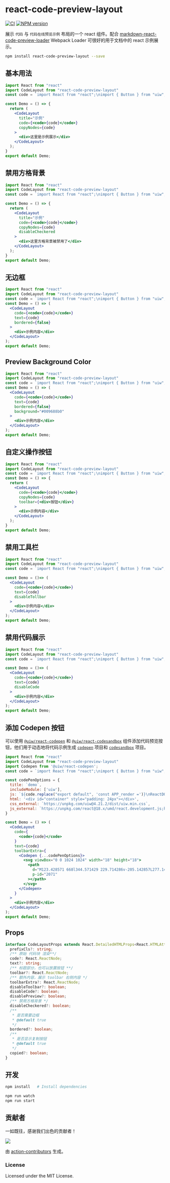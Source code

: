 react-code-preview-layout
===

[![CI](https://github.com/uiwjs/react-code-preview-layout/actions/workflows/ci.yml/badge.svg)](https://github.com/uiwjs/react-code-preview-layout/actions/workflows/ci.yml)
[![NPM version](https://img.shields.io/npm/v/react-code-preview-layout.svg?style=flat)](https://npmjs.org/package/react-code-preview-layout)

展示 `代码` 与 `代码在线预览示例` 布局的一个 react 组件。配合 [markdown-react-code-preview-loader](https://github.com/kktjs/markdown-react-code-preview-loader) Webpack Loader 可很好的用于文档中的 react 示例展示。

```bash
npm install react-code-preview-layout --save
```

## 基本用法

```jsx mdx:preview
import React from "react"
import CodeLayout from "react-code-preview-layout"
const code = `import React from "react";\nimport { Button } from "uiw";\nconst Demo = ()=>{\n  return<div><Button>按钮</Button></div>\n};\nexport default Demo;`

const Demo = () => {
  return (
    <CodeLayout
      title="示例"
      code={<code>{code}</code>}
      copyNodes={code}
    >
      <div>这里是示例展示</div>
    </CodeLayout>
  );
}
export default Demo;
```

## 禁用方格背景

```jsx mdx:preview
import React from "react"
import CodeLayout from "react-code-preview-layout"
const code = `import React from "react";\nimport { Button } from "uiw";\nconst Demo = ()=>{\n  return<div><Button>按钮</Button></div>\n};\nexport default Demo;`

const Demo = () => {
  return (
    <CodeLayout
      title="示例"
      code={<code>{code}</code>}
      copyNodes={code}
      disableCheckered
    >
      <div>这里方格背景被禁用了</div>
    </CodeLayout>
  );
}
export default Demo;
```

## 无边框

```jsx  mdx:preview
import React from "react"
import CodeLayout from "react-code-preview-layout"
const code = `import React from "react";\nimport { Button } from "uiw";\nconst Demo = ()=>{\n  return<div><Button>按钮</Button></div>\n};\nexport default Demo;`
const Demo = () => (
  <CodeLayout
    code={<code>{code}</code>}
    text={code}
    bordered={false}
  >
    <div>示例内容</div>
  </CodeLayout>
);
export default Demo;
```

## Preview Background Color

```jsx  mdx:preview
import React from "react"
import CodeLayout from "react-code-preview-layout"
const code = `import React from "react";\nimport { Button } from "uiw";\nconst Demo = ()=>{\n  return<div><Button>按钮</Button></div>\n};\nexport default Demo;`
const Demo = () => (
  <CodeLayout
    code={<code>{code}</code>}
    text={code}
    bordered={false}
    background="#009688b0"
  >
    <div>示例内容</div>
  </CodeLayout>
);
export default Demo;
```

## 自定义操作按钮

```jsx mdx:preview?title=自定义操作按钮
import React from "react"
import CodeLayout from "react-code-preview-layout"
const code = `import React from "react";\nimport { Button } from "uiw";\nconst Demo = ()=>{\n  return<div><Button>按钮</Button></div>\n};\nexport default Demo;`
const Demo = () => {
  return (
    <CodeLayout
      code={<code>{code}</code>}
      copyNodes={code}
      toolbar={<div>按钮</div>}
    >
      <div>示例内容</div>
    </CodeLayout>
  );
}
export default Demo;
```

## 禁用工具栏

```jsx mdx:preview?title=禁用工具栏
import React from "react"
import CodeLayout from "react-code-preview-layout"
const code = `import React from "react";\nimport { Button } from "uiw";\nconst Demo = ()=>{\n  return<div><Button>按钮</Button></div>\n};\nexport default Demo;`;

const Demo = ()=> (
  <CodeLayout
    code={<code>{code}</code>}
    text={code}
    disableTollbar
  >
    <div>示例内容</div>
  </CodeLayout>
);
export default Demo;
```

## 禁用代码展示

```jsx mdx:preview?title=禁用代码展示
import React from "react"
import CodeLayout from "react-code-preview-layout"
const code = `import React from "react";\nimport { Button } from "uiw";\nconst Demo = ()=>{\n  return<div><Button>按钮</Button></div>\n};\nexport default Demo;`;

const Demo = ()=> (
  <CodeLayout
    code={<code>{code}</code>}
    text={code}
    disableCode
  >
    <div>示例内容</div>
  </CodeLayout>
);
export default Demo;
```

## 添加 Codepen 按钮

可以使用 [`@uiw/react-codepen`](https://github.com/uiwjs/react-codepen) 和 [`@uiw/react-codesandbox`](https://github.com/uiwjs/react-codesandbox) 组件添加代码预览按钮，他们用于动态地将代码示例生成 [`codepen`](https://github.com/uiwjs/react-codepen) 项目和 [`codesandbox`](https://codesandbox.io/)  项目。

```jsx mdx:preview?title=添加 Codepen 按钮
import React from "react"
import CodeLayout from "react-code-preview-layout"
import Codepen from '@uiw/react-codepen';
const code = `import React from "react";\nimport { Button } from "uiw";\nconst Demo = ()=>{\n  return<div><Button>按钮</Button></div>\n};\nexport default Demo;`

const codePenOptions = {
  title: `demo`,
  includeModule: ['uiw'],
  js: `${code.replace("export default", 'const APP_render =')}\nReactDOM.createRoot(document.getElementById("container")).render(<APP_render />)`,
  html: '<div id="container" style="padding: 24px"></div>',
  css_external: `https://unpkg.com/uiw@4.21.2/dist/uiw.min.css`,
  js_external: `https://unpkg.com/react@18.x/umd/react.development.js;https://unpkg.com/react-dom@18.x/umd/react-dom.development.js;https://unpkg.com/classnames@2.2.6/index.js;https://unpkg.com/uiw@4.21.2/dist/uiw.min.js;https://unpkg.com/@uiw/codepen-require-polyfill@1.1.3/index.js`,
}

const Demo = () => (
  <CodeLayout
    code={
      <code>{code}</code>
    }
    text={code}
    toolbarExtra={
      <Codepen {...codePenOptions}>
        <svg viewBox="0 0 1024 1024" width="18" height="18">
          <path
            d="M123.428571 668l344.571429 229.714286v-205.142857L277.142857 565.142857z m-35.428571-82.285714l110.285714-73.714286-110.285714-73.714286v147.428572z m468 312l344.571429-229.714286-153.714286-102.857143-190.857143 127.428572v205.142857z m-44-281.714286l155.428571-104-155.428571-104-155.428571 104zM277.142857 458.857143l190.857143-127.428572V126.285714L123.428571 356z m548.571429 53.142857l110.285714 73.714286V438.285714z m-78.857143-53.142857l153.714286-102.857143-344.571429-229.714286v205.142857z m277.142857-102.857143v312q0 23.428571-19.428571 36.571429l-468 312q-12 7.428571-24.571429 7.428571t-24.571429-7.428571L19.428571 704.571429q-19.428571-13.142857-19.428571-36.571429V356q0-23.428571 19.428571-36.571429L487.428571 7.428571q12-7.428571 24.571429-7.428571t24.571429 7.428571l468 312q19.428571 13.142857 19.428571 36.571429z"
            p-id="2071"
          ></path>
        </svg>
      </Codepen>
    }
  >
    <div>示例内容</div>
  </CodeLayout>
);
export default Demo;
```

## Props

```ts
interface CodeLayoutProps extends React.DetailedHTMLProps<React.HTMLAttributes<HTMLDivElement>, HTMLDivElement> {
  prefixCls?: string;
  /** 原始 代码块 渲染**/
  code?: React.ReactNode;
  text?: string;
  /** 标题部分，也可以放置按钮 **/
  toolbar?: React.ReactNode;
  /** 额外内容，展示 toolbar 右侧内容 */
  toolbarExtra?: React.ReactNode;
  disableToolbar?: boolean;
  disableCode?: boolean;
  disablePreview?: boolean;
  /** 禁用方格背景 */
  disableCheckered?: boolean;
  /**
   * 是否需要边框
   * @default true
   */
  bordered?: boolean;
  /**
   * 是否显示复制按钮
   * @default true
   */
  copied?: boolean;
}
```


## 开发

```bash
npm install   # Install dependencies

npm run watch
npm run start
```

## 贡献者

一如既往，感谢我们出色的贡献者！

<a href="https://github.com/uiwjs/react-code-preview-layout/graphs/contributors">
  <img src="https://uiwjs.github.io/react-code-preview-layout/CONTRIBUTORS.svg" />
</a>

由 [action-contributors](https://github.com/jaywcjlove/github-action-contributors) 生成。

### License

Licensed under the MIT License.